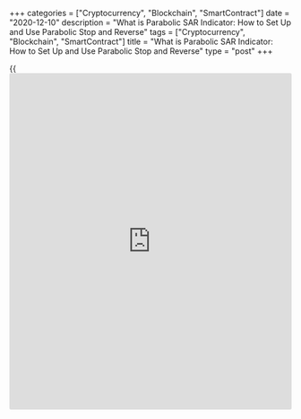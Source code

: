 +++
categories = ["Cryptocurrency", "Blockchain", "SmartContract"]
date = "2020-12-10"
description = "What is Parabolic SAR Indicator: How to Set Up and Use Parabolic Stop and Reverse"
tags = ["Cryptocurrency", "Blockchain", "SmartContract"]
title = "What is Parabolic SAR Indicator: How to Set Up and Use Parabolic Stop and Reverse"
type = "post"
+++

{{<iframe id="large-banner" src="https://www.bounty.group/#slide=28.0" width="100%" height="600" scrolling="no" style="border: 0px solid rgb(216, 221, 230); border-radius: 3px;">}}

2020-12-10

2020-12-10

[Parabolic SAR](https://www.algotradesoft.org/custom-indicator/parabolic-sar.html) Indicator and the best way to use it while tradingMikhail
Hypov

Dear friends! In this article, we will talk about the [Parabolic SAR](https://www.algotradesoft.org/custom-indicator/parabolic-sar.html)
indicator. Unlike the previously discussed [Stochastic][1] and [MACD][2]
oscillators, it is designed to accurately determine the direction of the
trend and the point of reversal with an accuracy of one bar.

The article covers the following subjects:

Today I will tell you about this indicator, its advantages and
disadvantages, signals, peculiarities of trading with it on the Forex
market and many other secrets of this tool. I will separately consider
five [trading strategies](https://www.fintechee.com/forex-trading-strategies/) that work with the SAR. I will also analyze
examples on the real market.

## What is Parabolic Sar?

PSAR is for Parabolic Stop And Reverse. It is a trend indicator with a
minimal lag that can be used on almost any timeframe. This and the good
forecasting accuracy are the reason for the great popularity of
Parabolic on Forex. The SAR is a trend indicator. It shows who is
stronger on the market - bulls or bears, and allows you to identify the
conditions for a trend change.

In the chart the indicator looks like dots, each of which corresponds to
its own candlestick. In an uptrend, the dots are located below the bars,
and in a downtrend, above them. The formation of a correction or
reversal is accompanied by a “jump” of the dot to the opposite side.

Continuing the description of the PSAR indicator, I should note that it
can also be used as a stop loss and trailing stop. When the price
crosses the current dot of the indicator, the trader receives a signal
of the trend correction or reversal.

## The parabolic stop and reverse indicator

The SAR was created by J. Welles Wilder Jr. In addition to this
indicator, he is known as the inventor of the [RSI][3] and DMI - two
other classic instruments that are available in most trading platforms.

Let's return to the description of the [Parabolic SAR](https://www.algotradesoft.org/custom-indicator/parabolic-sar.html) indicator. Wilder
was looking for a system that would maximize profits from trend
movements. The resulting Parabolic indicator allows you to calculate
both the beginning of a new trend and its end.

At the same time, PSAR does not try to guess the peak of the movement.
It follows the trend, making it possible to maximize profits by
gradually shifting the take profit level.

The indicator can be applied to any trading instruments with prevailing
trend movements. At the same time, the developer does not recommend
trading on timeframes below one hour. Also, the indicator is not
recommended for use in case of price fluctuations in a flat. In a
sideways movement, Parabolic gives a large percentage of false signals.

For safe use, do not trade with it in a flat. You can use [the Bollinger
Bands][4], which I talked about in previous articles. Then, using the
Parabolic, confirm the trend acceleration. Acceleration will occur as
long as the indicator dots maintain their position below or above the
price chart, depending on its movement vector. When the [Parabolic SAR](https://www.algotradesoft.org/custom-indicator/parabolic-sar.html)
reverses, this is a signal for a trend reversal.

In the [EURUSD][5] chart, yellow areas mark the moments of PSAR
reversals. Such situations indicate a trend reversal. And the rest of
the time, when the dots are consistently above or below the candles,
directional movement occurs.

## How [Parabolic SAR](https://www.algotradesoft.org/custom-indicator/parabolic-sar.html) is calculated

The [Parabolic SAR](https://www.algotradesoft.org/custom-indicator/parabolic-sar.html) calculation is done using an algorithm with two
[Parabolic SAR](https://www.algotradesoft.org/custom-indicator/parabolic-sar.html) formulas. The first one is used for long positions
(uptrend):

 **PSAR(i) = (HIGH(i-1) - PSAR(i-1)) * AF+PSAR(i-1)**

The second is for short positions (downtrend):

 **PSAR(i) = (LOW(i-1) - PSAR(i-1)) * AF+PSAR(i-1)**

Where:

  *  **PSAR** is the Parabolic value. With index (i) it’s the current value, and with (i – 1) it’s the value preceding the calculated one.
  *  **HIGH** is the price high.
  *  **LOW** is the price low.
  *  **AF** is the acceleration factor. Its value grows with a step set for each period when new extreme price values ​​are reached. Wilder recommends using an initial factor of 0.02, which increases by 0.02 with each new bar until it reaches a maximum value of 0.2.

AF formula:

 **АF = 0,02 + ix*K**

Where:

  *  **ix** is the number of periods accumulated since the beginning of counting;
  *  **K** is the step of price change, which by default is 0.02.

>  **Important!** AF limit value can be changed in the [LiteForex web
terminal][6] and MT4. However, the author himself and his closest
followers stick to the standard value of 0.2 when trading.

## How to use the [Parabolic SAR](https://www.algotradesoft.org/custom-indicator/parabolic-sar.html) and read its signals

Let's look at the operation of [Parabolic SAR](https://www.algotradesoft.org/custom-indicator/parabolic-sar.html) and its signals in detail:

  * Identifying the trend. If the curve is above the price, the market is in a bearish trend. If it’s below – a bullish trend.
  * Change of trend. If the current dot appears on the opposite side (the price crosses the curve), then a reversal or at least a major correction should be expected. A [Parabolic SAR](https://www.algotradesoft.org/custom-indicator/parabolic-sar.html) buy signal occurs when the parabola is above the price in a downtrend. And after that the first dot is formed below the bar. Accordingly, a signal to sell will be the opposite situation, when the lower dots change to the upper points.

>  **Important!** In case of a sideways trend, these signals do not
work. Avoid using PSAR in a flat.

Let's consider how the indicator works through the example of
**Ethereum**.

The last lower dot is marked with a blue circle in the [ETHUSD][7]
chart. The dot that forms after it is located above the corresponding
bar (purple circle). After this signal appears, a trend reversal occurs.
Then, during the downward movement, we observe an increase in the
distance between the points (red area) signaling the development of the
trend.

I also recommend taking into account the following factors:

  * The probability of a reversal increases as the distance between the dots of the parabola decreases.
  * We can talk about a stable movement in the desired direction after the appearance of 3-4 consecutive dots in a row on the same side.

## How to Trade with the [Parabolic SAR](https://www.algotradesoft.org/custom-indicator/parabolic-sar.html)

Let's look at real Parabolic trading using the [S&P500][8] CFD as an
example.

The first step is to determine the moment when a new trend begins to
form in order to maximize profit from the trade. The ideal signal is a
break in the curve. The blue circle marks the last upper dot. It is
followed by a gap and the first lower dot is formed.

We enter the market at the close of the candle (blue line). Set stop
loss at the level of the [Parabolic SAR](https://www.algotradesoft.org/custom-indicator/parabolic-sar.html) indicator (red line). With each
step we will move it to the level of a new dot.

Eventually, one of the stop orders is triggered (red circle in the chart
above). A reverse of the indicator has formed in the chart indicating
the end of the upward movement (green circle).

In the chart above, the flat shows a good example of the PSAR not
working in a sideways movement. We can see that all 100% of the signals
are false. The dot reverses, which indicates a trend reversal. However,
the price movement vector is not directed towards the indicator
movement, but against it.

## [Parabolic SAR](https://www.algotradesoft.org/custom-indicator/parabolic-sar.html) Indicator in MetaTrader 4

Now let's figure out [how to](https://www.playgroundfx.com/blog/forex-trading-how-to/) use [Parabolic SAR](https://www.algotradesoft.org/custom-indicator/parabolic-sar.html) with the MetaTrader 4
platform as an example. The indicator is already available in the
terminal, so you don't need to download and install it.

To add it to the chart, you need to find "Indicators" in the "Insert"
tab or in the "Navigator" menu, select "Trend Indicators" and click on
the "[Parabolic SAR](https://www.algotradesoft.org/custom-indicator/parabolic-sar.html)".

You can also download the Parabolic Sar 24 with custom modifications. A
popular version of this indicator is [Parabolic SAR](https://www.algotradesoft.org/custom-indicator/parabolic-sar.html) MTF (Multi Time
Frame). You can download it [here][9].

The installation procedure in MT4 is standard. See the example in the
article ["Forex [Bollinger Bands](https://www.algotradesoft.org/custom-indicator/bollinger-bands.html) Indicator"][4].

Unlike the regular version, [Parabolic SAR](https://www.algotradesoft.org/custom-indicator/parabolic-sar.html) MTF is capable of showing
curves from several timeframes at once. For example, the chart above
shows the weekly and [daily](https://www.fintecher.org/2020/03/03/forex-trading-daily-strategy/) PSAR for [BTCUSD][10]. It is convenient for
tracking market dynamics at different levels and for doing end-to-end
analysis of several timeframes in one window.

To set up the desired timeframe, you need to specify the required number
of minutes in the data entry tab for the TimeFrame parameter. Use this
table:

Value| Timeframe  
---|---  
1| M1  
5| M5  
15| M15  
30| M30  
60| H1  
240| H4  
1440| D1  
10080| W1  
43200| MN1  
  
Another interesting type of this indicator is the [Parabolic SAR](https://www.algotradesoft.org/custom-indicator/parabolic-sar.html) Color
Alert. It allows you to customize the colors of the dots for an uptrend
and a downtrend separately. The indicator also has sound alerts for
every trend change.

The download link for the [Parabolic SAR](https://www.algotradesoft.org/custom-indicator/parabolic-sar.html) Color Alert indicator is
[here][11].

Advisors based on Parabolic are useful too. One of these tools is the
MQLTA [Parabolic SAR](https://www.algotradesoft.org/custom-indicator/parabolic-sar.html) Trailing Stop. Its function is to pull up the stop
loss level to the indicator dots. This way the user does not need to
move the level manually.

You can download the script from [this page][12].

## Pros and Cons of the PSAR

After using the Parabolic for a while I have highlighted the following
advantages of this tool:

  * The indicator allows you to keep a position within the trend. As long as the continuous curve continues to form, you can be confident that directional movement is developing. In addition, the current strength of the trend can be indirectly measured by the distance between the dots. When it shrinks, you should be preparing for a reversal.
  * [Parabolic SAR](https://www.algotradesoft.org/custom-indicator/parabolic-sar.html) takes into account not only the dynamics of the trend development, but also its duration.
  * Few false signals and small delays during directional movement on the market.
  * The indicator shows where to place your stop loss.
  * Following the signals, PSAR is insured against trading against the trend.

And now to the disadvantages:

  * Parabolic is not intended for flat trading. Only use it in trend phases of the market.
  * On small timeframes, the indicator demonstrates high sensitivity to market noise. Wilder himself recommends using it on H1 and up. I am inclined to believe that trading on smaller timeframes is possible. But only with non-standard settings and in conjunction with other technical analysis tools that filter out market noise.

## The SAR Indicator Settings

The best settings are the standard Parabolic parameters.

The initial factor is 0.02, the price step is also 0.02, and the maximum
AF is 0.2. Most traders use these settings for the Parabolic. Wilder
also used them. These parameters allow you to trade on most common
timeframes above H1 and get high-quality buy and sell signals.

Moreover, the lower the acceleration factor, the less it will follow the
price. On the other hand, the higher the acceleration factor, the closer
to the price it will move. Therefore, increasing the factor increases
the sensitivity of PSAR, while lowering it decreases it. We will use
this feature to determine the optimal settings for different timeframes.

### Best [Parabolic SAR](https://www.algotradesoft.org/custom-indicator/parabolic-sar.html) settings for intraday

The standard [Parabolic SAR](https://www.algotradesoft.org/custom-indicator/parabolic-sar.html) settings are quite applicable for classic
intraday trading. In rare cases, when it comes to the timeframes M5 and
M15 and the indicator needs higher sensitivity, you can use the 0.021
step.

###

### [Parabolic SAR](https://www.algotradesoft.org/custom-indicator/parabolic-sar.html) settings for 5 minute chart

For the M5 timeframe, I would stick to Wilder’s classic teachings and
also use the [Parabolic SAR](https://www.algotradesoft.org/custom-indicator/parabolic-sar.html) setting with a step of 0.021. It is quite
sensitive to fluctuations in five-minute charts. But the strategy using
two Parabolics in a five-minute chart suggests adjusting one of the
indicators in 0.04 increments.

### Best [Parabolic SAR](https://www.algotradesoft.org/custom-indicator/parabolic-sar.html) settings for scalping

Scalping in the classic version, especially when it comes to trading on
minute timeframes, requires the settings that are most sensitive to
price changes. So it is best to set the largest value recommended by
Wilder at 0.022.

There are also [trading strategies](https://www.fintechee.com/forex-trading-strategies/) with Parabolic settings beyond the
values recommended by the creator with a step of 0.05 and even more.

## [Parabolic SAR](https://www.algotradesoft.org/custom-indicator/parabolic-sar.html) strategy

The high accuracy and easy use of PSAR have become the reason that this
indicator is used in many successful trading systems. Strategies using
Parabolic can include several versions of this tool. In this case, the
authors of trading systems strive to reduce the disadvantages of using
one indicator by using different timeframes and settings.

The second option is the combined [Parabolic SAR](https://www.algotradesoft.org/custom-indicator/parabolic-sar.html) strategies. In addition
to Parabolic, they include other signals and indicators, for example
MACD or moving average crossovers.

Below I will tell you about five working Parabolic strategies that are
popular among many traders.

### Double parabolic SAR strategy

This trading system is designed to trade currency pairs, indices,
metals, and commodities in a five-minute chart (intraday).

 **[Parabolic SAR](https://www.algotradesoft.org/custom-indicator/parabolic-sar.html) indicator setup and trading strategy:**

  * Parabola 1 - initial factor 0.02, step 0.02, limit 0.2;
  * Parabola 2 - initial factor 0.02, step 0.04, limit 0.2.

Conditions for entering a buy position:

  * Two points jump from the upper to the lower position.
  * The stop loss is set just below the low of the opening bar.

Conditions for entering a sell position:

  * Two points jump from the lower to the upper position.
  * The stop loss is set just above the high of the opening bar.

Exit the position in one of the following three ways:

  * when the fast Parabolic breaks;
  * when a local support or resistance level is reached;
  * by take profit equal to 2-3 stop losses.

Let's consider this Parabolic indicator strategy in the [bitcoin](https://www.letsplayfx.com/blog/forex-for-bitcoin/) chart.

In the [BTCUSD][10] chart, a blue circle marks two dots of the fast and
slow Parabolic when they moved from a position above the price to a
position below the price. After receiving a signal, open a long position
at the blue line level. Set a stop loss below the low of the opening
candle. I’ve marked it with a red line.

Then wait for the signal to exit the market. The fast parabola breaks in
the area marked with the green circle. At this moment, close the
position with a small profit (green line).

### EMA crossover and [Parabolic SAR](https://www.algotradesoft.org/custom-indicator/parabolic-sar.html) strategy

 **This [Parabolic SAR](https://www.algotradesoft.org/custom-indicator/parabolic-sar.html) trade strategy allows you to trade on longer
timeframes from H1 to H4. It’s suitable for any asset, but it
demonstrates the best performance on classic Forex currency pairs,
indices, and gold.**

Indicator settings:

  * Parabolic - 0.02, 0.02, 0.2;
  * EMA 10 - 10 bars;
  * EMA 25 - 25 bars;
  * EMA 50 - 50 bars.

Conditions for entering a buy position:

  * EMA 10 crosses EMA 25 and EMA 50 from the bottom up.
  * PSAR reverses from top to bottom. Moreover, if this is the first lower dot, some traders open an order at the next one after it and thus receive additional signal confirmation.

Conditions for entering a sell position:

  * EMA 10 crosses EMA 25 and EMA 50 from the top down.
  * PSAR reverses from bottom to top. If this is the first upper dot, wait for the next one as confirmation.

Set stop loss at the point opposite the opening bar. Afterwards you can
leave it there or move it along with the parabola.

You can close the position in two ways:

  * After the formation of a break in the SAR curve.
  * When the EMA 10 crosses the two lines, the EMA 25 and the EMA 50. This method itself results in a loss of profit due to a delay in the response of the moving averages. Therefore, it is better to use it together with a trailing stop.

Let's try trading with this strategy using the [EURJPY][13] currency
pair as an example.

The blue oval marks the moment when the fast blue EMA 10 crosses the
slow green EMA 25. Before that, the fast moving average crossed the EMA
25. I marked the first lower dot after a series of dots located above
the price bars with a yellow circle. After getting a signal, open a long
position at the blue line. After that, set a stop loss near the parabola
dot (red line).

As a trend develops, a gap forms in the indicator curve. The first dot
above the price bars is marked with a green circle. Here we take profit
at the green line.

Note that the EMA was not crossed because the short-term bearish move
was a correction. After it, the main trend continued. This means that
the second signal option to close a position allows you to reduce the
influence of minor price fluctuations. However, it should be used in
conjunction with a trailing stop.

### [Parabolic SAR](https://www.algotradesoft.org/custom-indicator/parabolic-sar.html) and MACD strategy

 **This Parabolic strategy uses the[[MACD indicator](https://www.algotradesoft.org/custom-indicator/macd.html)][2], which I’ve
described earlier in my article. It is easy to learn, includes only
standard technical analysis tools and shows good results in any markets.
The minimum time period is M15, and the optimal one is M30 and above.**

Indicator settings:

  * Parabolic - 0.02, 0.02, 0.2;
  * MACD - 12, 26, 9.

Conditions for entering a buy position:

  * The Parabolic curve forms below the price after the break, confirming the development of a bullish trend.
  * The MACD histogram crosses the zero line from the bottom up during the first three lower dots of the [Parabolic SAR](https://www.algotradesoft.org/custom-indicator/parabolic-sar.html).

Conditions for entering a sell position:

  * The curve forms above the price after the break.
  * The MACD histogram crosses the zero line from the top down during the first three dots of the SAR.

You can set stop losses and take profits in two ways:

  * By the nearest local extremum. In this case, close by take profit of 1.5–2 stop orders.
  * By the PSAR dots. Close using the Parabolic signal if the stop loss remains stationary or by trailing stop, which moves in the direction of the trend along with the PSAR points.

Let's look at how this strategy works through the example of [gold][14].

The blue circle in the MACD chart marks the moment when the histogram
crosses the zero line. The blue circle in the price chart marks the
first PSAR low after the gap. Note that in some cases the histogram
crosses the zero line before the reversal signal from the Parabolic.
Such situations are also considered a signal to enter the market.

After receiving all the necessary confirmation of the development of an
uptrend, open a position at the blue line level. Set a fixed stop loss
at the level of the parabola dot. Next, wait for a signal to close the
order. A gap appears in the area marked with a green circle. On this
bar, fix the profit at the level of the green line.

### [Parabolic SAR](https://www.algotradesoft.org/custom-indicator/parabolic-sar.html) scalping strategy

 **The [Parabolic SAR](https://www.algotradesoft.org/custom-indicator/parabolic-sar.html) scalping strategy shows high efficiency on classic
currency pairs like the[EURUSD][5], [GBPUSD][6], [AUDUSD][15]. The
optimal timeframes will be M5 and M15.**

We will use three instruments at once:

  * Parabolic with standard settings (0.02, 0.02, 0.2);
  * [Commodity Channel Index](https://www.algotradesoft.org/custom-indicator/commodity-channel-index.html) (CCI) with a period of 45 bars;
  * EMA with a length of 50 for M1 charts and a period of 21 for M5.

Rules for opening a long position:

  * The Parabolic dot is located above the moving average;
  * CCI is above the “+100” level.

Rules for opening a short position:

  * The SAR dot is below the moving average;
  * CCI is below the “-100” level.

Set stop loss at the nearest extreme point within 3-5 bars. You can
close by take profit of 1-2 stop orders. Also, to select the optimal
time for closing a position, you can use the signal of the CCI curve
crossing the level +100 or –100.

The blue oval in the CCI chart marks the moment when the indicator curve
reaches the oversold zone and the subsequent rebound in the opposite
direction. In the [EURUSD][5] one-minute price chart, at this moment,
the Parabolic dot is below the moving average.

After getting a signal to sell, open a position at the end of the
candlestick located opposite the Parabolic dot marked with a blue circle
(blue line). Set stop loss at the level of the nearest high (red line).

After some time, we see the CCI crossing the mark -100 (green circle).
On the candlestick where this event took place, we take the profit at
the level of the green line.

### ADX + [Parabolic SAR](https://www.algotradesoft.org/custom-indicator/parabolic-sar.html) strategy

The combination of PSAR and ADX indicators is very popular in trading
strategies. Here we will look at one of the most simple but effective
trading systems.

You will need:

  * [Parabolic SAR](https://www.algotradesoft.org/custom-indicator/parabolic-sar.html) with standard settings - 0.02 and 0.2.
  * ADX with a period of 14

This trading strategy is popular with Forex traders. However, in my
personal experience, the PSAR and ADX bundle work well together both in
the cryptocurrency market and in stocks as well.

The ADX indicator itself deserves a separate mention. If you have never
worked with this tool, read the article ["ADX Indicator: Average
Directional Index"][16]

In short, the ADX, like the Parabolic, is also a trend indicator. Its
ability to reflect the strength of directional movement allows it to
filter out sideways movements in the market, which are detrimental when
dealing with PSAR signals.

 **Let’s look at the entry points when using this strategy:**

For a long position:

  1. PSAR dots start their count below the price chart
  2. +Di crosses -Di and is on top
  3. ADX curve is greater than 13 with an upward slope

For a short position:

  1. PSAR dots start their count above the price chart
  2. +Di crosses -Di from the top down
  3. ADX curve is greater than 13 with an upward slope

To exit the position, one of the following conditions must be met:

  * Reverse crossing of the lines +Di and -Di
  * The transition of the Parabolic dot in the direction opposite to the price chart
  * Closing by the set stop loss or take profit.

The strategy itself does not have separate conditions for determining
stop loss and take profit levels. Reverse signals are used as the SL and
TP – the PSAR reversal and reverse crossing of the ADX indicator signal
lines.

If trailing Take Profit and Stop Loss are not allowed by your risk
management system, the recommended indent for take profit is 2.5x the
stop loss size. In this case, the stop loss level itself is set with an
indent of several points from the local extremum.

Also, remember to follow the basic rules of risk management and move
your stop loss to breakeven and protect profitable positions from
drawdowns.

The chart above shows an example of this strategy. All three conditions
for opening a long position are met. After the signal candle closes, we
enter the market at the blue line.

Then we get the first reverse signal from the PSAR - the indicator dot
appeared above the price chart (green circle). When the candle opens, we
take the profit. I also marked the reverse crossing of the ADX signal
lines with a red circle. You can see that the last signal was a little
late. In practice, opposite scenarios can also occur, when the first
signal is the crossing of +Di and -Di. Therefore, it is important to
notice which signal appeared first.

Let's discuss the most frequently asked questions

## Conclusion

Beginners are often reluctant to use built-in indicators believing that
effective tools cannot be available to everyone. The [Parabolic SAR](https://www.algotradesoft.org/custom-indicator/parabolic-sar.html) is a
striking example of the opposite. The indicator's ability to predict
trend reversals and update support levels can be a good addition to any
trending strategy or as a risk management tool.

The only Achilles' heel of this indicator is the sideways movement of
the market. The PSAR is not capable of filtering this alone, so it is
imperative to use additional technical analysis tools indicating the
absence of a trend.

If you doubt the effectiveness of Parabolic, try it out on the
[Liteforex demo account][17]. To start trading, you don't even need to
register. And the time spent on learning and testing will pay off with
stable profits!

Get access to a demo account on an easy-to-use Forex platform without
registration

[ Go to Demo Account ][18]

## Price chart of EURUSD in real time mode

The content of this article reflects the author’s opinion and does not
necessarily reflect the official position of LiteForex. The material
published on this page is provided for informational purposes only and
should not be considered as the provision of investment advice for the
purposes of Directive 2004/39/EC.

Rate this article:

{{value}}

( {{count}} {{title}} )

   1. www.liteforex.com/blog/for-[beginners](https://www.playgroundfx.com/blog/forex-for-beginners/)/best-technical-indicators/stochastic-oscillator/
   2. www.liteforex.com/blog/for-[beginners](https://www.playgroundfx.com/blog/forex-for-beginners/)/best-technical-indicators/macd-indicator-forex-trading/
   3. www.liteforex.com/blog/for-[beginners](https://www.playgroundfx.com/blog/forex-for-beginners/)/best-technical-indicators/rsi-relative-strength-index/
   4. www.liteforex.com/blog/for-[beginners](https://www.playgroundfx.com/blog/forex-for-beginners/)/best-technical-indicators/bollinger-bands/
   5. my.liteforex.com/trading/chart?symbol=EURUSD
   6. my.liteforex.com/trading/chart?symbol=GBPUSD
   7. my.liteforex.com/trading/chart?symbol=ETHUSD
   8. my.liteforex.com/trading/chart?symbol=SPX
   9. www.best-metatrader-indicators.com/parabolic-sar-mtf-multi-time-frame/
   10. my.liteforex.com/trading/chart?symbol=BTCUSD
   11. www.best-metatrader-indicators.com/parabolic-sar-color-with-alert/
   12. www.mql5.com/en/market/product/26362
   13. my.liteforex.com/trading/chart?symbol=EURJPY
   14. my.liteforex.com/trading/chart?symbol=XAUUSD
   15. my.liteforex.com/trading/chart?symbol=AUDUSD
   16. www.liteforex.com/blog/for-[beginners](https://www.playgroundfx.com/blog/forex-for-beginners/)/best-technical-indicators/adx-indicator-average-directional-index/
   17. my.liteforex.com/trading
   18. my.liteforex.com/trading/?category=for-[beginners](https://www.playgroundfx.com/blog/forex-for-beginners/)&slug=best-technical-indicators&slug2=parabolic-sar-indicator&type=currency
